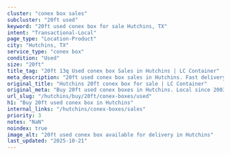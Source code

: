 ```yaml
---
cluster: "conex box sales"
subcluster: "20ft used"
keyword: "20ft used conex box for sale Hutchins, TX"
intent: "Transactional-Local"
page_type: "Location-Product"
city: "Hutchins, TX"
service_type: "conex box"
condition: "Used"
size: "20ft"
title_tag: "20ft 13q Used conex box Sales in Hutchins | LC Container"
meta_description: "20ft used conex box sales in Hutchins. Fast delivery, competitive pricing. Serving conex boxes area. Quote ID: PL4. Call (214) 524-4168 for your free quote today."
original_title: "Hutchins 20ft conex box for sale | LC Container"
original_meta: "Buy 20ft used conex boxes in Hutchins. Local since 2003. New & used inventory. Fast delivery. Get your free quote — call (214) 524-4168 today."
url_slug: "/hutchins/buy/20ft/conex-boxes/used"
h1: "Buy 20ft used conex box in Hutchins"
internal_links: "/hutchins/conex-boxes/sales"
priority: 3
notes: "NaN"
noindex: true
image_alt: "20ft used conex box available for delivery in Hutchins"
last_updated: "2025-10-21"
---
```


<!-- TODO: Add unique city/inventory copy, images, and internal links here. -->
